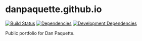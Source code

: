 # danpaquette.github.io

[![Build Status](https://travis-ci.org/danpaquette/danpaquette.github.io.svg?branch=dev)](https://travis-ci.org/danpaquette/danpaquette.github.io)
[![Dependencies](https://david-dm.org/danpaquette/danpaquette.github.io/dev/)](https://david-dm.org/danpaquette/danpaquette.github.io/dev/)
[![Development Dependencies](https://david-dm.org/danpaquette/danpaquette.github.io/dev/dev-status.svg)](https://david-dm.org/danpaquette/danpaquette.github.io/dev/#info=devDependencies)

Public portfolio for Dan Paquette.

